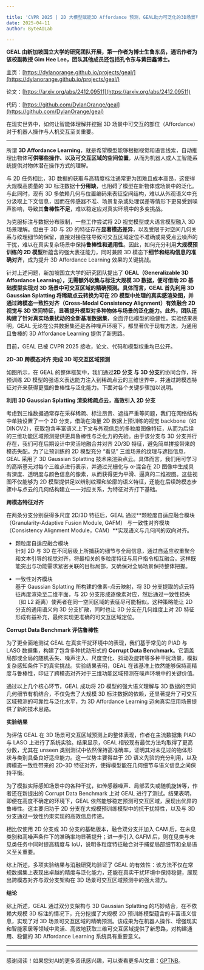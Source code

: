```yaml
---

title: 'CVPR 2025 | 2D 大模型赋能3D Affordance 预测，GEAL助力可泛化的3D场景可交互区域识别'
date: 2025-04-11
author: ByteAILab

---
```


**GEAL 由新加坡国立大学的研究团队开展，第一作者为博士生鲁东岳，通讯作者为该校副教授 Gim Hee Lee，团队其他成员还包括孔令东与黄田鑫博士。**

主页：[https://dylanorange.github.io/projects/geal/](https://dylanorange.github.io/projects/geal/)

论文：[https://arxiv.org/abs/2412.09511](https://arxiv.org/abs/2412.09511)

代码：[https://github.com/DylanOrange/geal](https://github.com/DylanOrange/geal)

在现实世界中，如何让智能体理解并挖掘 3D 场景中可交互的部位（Affordance）对于机器人操作与人机交互至关重要。

---
所谓 **3D Affordance Learning**，就是希望模型能够根据视觉和语言线索，自动推理出物体**可供哪些操作、以及可交互区域的空间位置**，从而为机器人或人工智能系统提供对物体潜在操作方式的理解。

与 2D 任务相比，3D 数据的获取与高精度标注通常更为困难且成本高昂，这使得大规模高质量的 3D 标注数据**十分稀缺**，也阻碍了模型在新物体或场景中的泛化。与此同时，现有 3D 多依赖几何与位置编码来表征空间结构，难以从外观语义中充分汲取上下文信息，因而在传感器不准、场景复杂或处理误差等情形下更易受到噪声影响，导致其**鲁棒性不足**，难以稳定应对真实环境中的多变挑战。

为克服标注与数据分布限制，一些工作尝试将 2D 视觉模型或大语言模型融入 3D 场景理解。但由于 3D 与 2D 的特征存在**显著模态差异**，以及受限于对空间几何关系与纹理细节的保留，直接对接往往导致可交互区域定位不准确或易受点云噪声的干扰，难以在真实复杂场景中保持**鲁棒性和通用性**。因此，如何充分利用**大规模预训练的 2D 模型**所蕴含的强大表征能力，同时兼顾 3D 模态下**细节和结构信息的准确对齐**，成为提升 3D Affordance Learning 效果的关键挑战。

针对上述问题，新加坡国立大学的研究团队提出了 **GEAL（Generalizable 3D Affordance Learning），无需额外收集与标注大规模 3D 数据，便可借助 2D 基础模型实现对 3D 场景中可交互区域的精确预测。**具体而言，GEAL 首先利用 3D Gaussian Splatting 将稀疏点云转换为可在 2D 模型中处理的真实感渲染图，并通过跨模态一致性对齐（Cross-Modal Consistency Alignment）有效融合 2D 视觉与 3D 空间特征，显著提升模型对多种物体与场景的泛化能力。此外，团队还构建了**针对真实场景扰动的全新基准数据集**，全面评估模型的稳健性。实验结果表明，GEAL 无论在公共数据集还是各种噪声环境下，都显著优于现有方法，为通用且鲁棒的 3D Affordance Learning 提供了新思路。

目前，GEAL 已被 CVPR 2025 接收，论文、代码和模型权重均已公开。

**2D-3D 跨模态对齐  完成 3D 可交互区域预测**

如图所示，在 GEAL 的整体框架中，我们通过**2D 分支 与 3D 分支**的协同合作，将预训练 2D 模型的强语义表达能力注入到稀疏点云的三维世界中，并通过跨模态特征对齐来获得更强的鲁棒性与泛化能力。下面对各个关键步骤加以说明。

**利用 3D Gaussian Splatting 渲染稀疏点云，高效引入 2D 分支**

考虑到三维数据通常存在采样稀疏、标注昂贵、遮挡严重等问题，我们在网络结构中单独设置了一个 2D 分支，借助在海量 2D 数据上预训练的视觉 backbone（如 DINOV2），获取包含丰富语义上下文与外观信息的多粒度图像特征，从而为后续的三维功能区域预测提供更具鲁棒性与泛化力的先验。由于该分支与 3D 分支并行存在，我们可在后期设计中灵活地融合并对齐 2D/3D 特征，避免简单拼接带来的模态失配。为了让预训练的 2D 模型充分 “看见” 三维场景的纹理与遮挡信息，GEAL 采用了 3D Gaussian Splatting 技术来渲染点云。具体而言，我们用可学习的高斯基元对每个三维点进行表示，并通过光栅化与 α-混合在 2D 图像中生成具有深度、透明度与颜色信息的像素，从而获得更为平滑、逼真的二维视图。这些视图不仅能够为 2D 模型提供足以辨别纹理和轮廓的语义特征，还能在后续跨模态步骤中与点云的几何结构建立一一对应关系，为特征对齐打下基础。

**跨模态特征对齐**

在两条分支分别获得多尺度 2D/3D 特征后，GEAL 通过**颗粒度自适应融合模块（Granularity-Adaptive Fusion Module, GAFM） 与一致性对齐模块（Consistency Alignment Module，CAM）**实现语义与几何间的双向对齐。

- 颗粒度自适应融合模块  
针对 2D 与 3D 在不同层级上所捕获的细节与全局信息，通过自适应权重聚合和文本引导的视觉对齐，将最相关的多粒度特征与用户指令相互融合。这样既能突出与功能需求紧密关联的目标局部，又确保对全局场景保持整体把握。

- 一致性对齐模块  
基于 Gaussian Splatting 所构建的像素-点云映射，将 3D 分支提取的点云特征再度渲染至二维平面，与 2D 分支形成逐像素对应，然后通过一致性损失（如 L2 距离）使两者在同一空间区域的表征尽可能相似。这种策略能让 2D 分支的通用语义向 3D 分支扩散，同时也让 3D 分支在几何维度上对 2D 特征形成有益补充，最终实现更准确的可交互区域定位。

**Corrupt Data Benchmark 评估鲁棒性**

为了更全面地测试 GEAL 在真实干扰环境中的表现，我们基于常见的 PIAD 与 LASO 数据集，构建了包含多种扰动形式的 **Corrupt Data Benchmark**。它涵盖局部或全局的随机丢失、噪声注入、尺度变化、抖动及旋转等多种干扰场景，模拟复杂感知条件下的真实挑战。实验结果表明，GEAL 在该基准上依然能够保持高精度与鲁棒性，印证了跨模态对齐对于三维功能区域预测在噪声环境中的关键价值。

通过以上几个核心环节，GEAL 成功将 2D 模型的强大语义理解与 3D 数据的空间几何细节有机结合，不仅免去了大规模 3D 标注数据的依赖，还显著提升了可交互区域预测的可靠性与泛化水平，为 3D Affordance Learning 迈向真实应用场景提供了新的技术思路。

**实验结果**

为评估 GEAL 在 3D 场景可交互区域预测上的整体表现，作者在主流数据集 PIAD 与 LASO 上进行了系统实验。结果显示，GEAL 相较现有最优方法均取得了更高分数，尤其在 unseen 类别测试中依然保持高准确率，证明其对未见过的物体形状与类别具备良好适应能力。这一优势主要得益于 2D 语义先验的充分利用，以及跨模态一致性带来的 2D-3D 特征对齐，使得模型能在几何细节与语义信息之间保持平衡。

为了模拟实际感知场景中的各种干扰，如传感器噪声、局部丢失或随机旋转等，作者还在新提出的 Corrupt Data Benchmark 上对 GEAL 进行了测试。结果表明，即便在高度不确定的环境下，GEAL 依然能够稳定预测可交互区域，展现出优异的鲁棒性。这主要归功于 2D 分支在大规模预训练模型中的抗干扰特性，以及与 3D 分支通过一致性约束实现的高效信息传递。

相比仅使用 2D 分支或 3D 分支的基础版本，融合双分支并加入 CAM 后，在未见类别和高噪声条件下的准确率均显著提升；进一步引入 GAFM 后，则在见类与未见类任务中同时提高精度与 IoU，说明多粒度特征融合对于捕捉局部细节和全局语义至关重要。

综上所述，多项实验结果与消融研究均验证了 GEAL 的有效性：该方法不仅在常规数据集上表现出卓越的精度与泛化能力，还能在真实干扰环境中保持稳健，展现出跨模态对齐与双分支架构在 3D 场景可交互区域预测中的强大潜力。

**结论**

综上所述，GEAL 通过双分支架构与 3D Gaussian Splatting 的巧妙结合，在不依赖大规模 3D 标注的情况下，充分挖掘了大规模 2D 预训练模型蕴含的丰富语义信息，实现了对 3D 场景可交互区域的精确预测。该成果为在机器人操作、增强现实和智能家居等领域中灵活、高效地获取三维可交互区域提供了新思路，对构建通用、稳健的 3D Affordance Learning 系统具有重要意义。

---
---
感谢阅读！如果您对AI的更多资讯感兴趣，可以查看更多AI文章：[GPTNB](https://gptnb.com)。